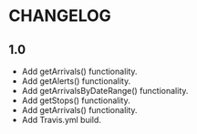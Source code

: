CHANGELOG
=========

1.0
---

* Add getArrivals() functionality.
* Add getAlerts() functionality.
* Add getArrivalsByDateRange() functionality.
* Add getStops() functionality.
* Add getArrivals() functionality.
* Add Travis.yml build.
